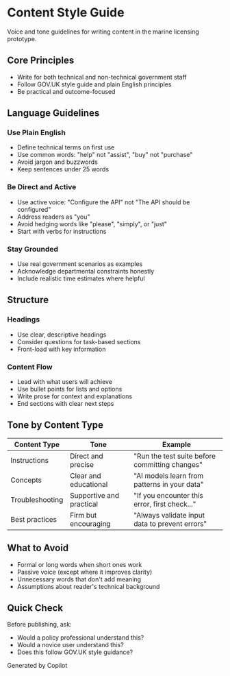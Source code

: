 # Content Style Guide

Voice and tone guidelines for writing content in the marine licensing prototype.

## Core Principles
- Write for both technical and non-technical government staff
- Follow GOV.UK style guide and plain English principles
- Be practical and outcome-focused

## Language Guidelines

### Use Plain English
- Define technical terms on first use
- Use common words: "help" not "assist", "buy" not "purchase"
- Avoid jargon and buzzwords
- Keep sentences under 25 words

### Be Direct and Active
- Use active voice: "Configure the API" not "The API should be configured"
- Address readers as "you"
- Avoid hedging words like "please", "simply", or "just"
- Start with verbs for instructions

### Stay Grounded
- Use real government scenarios as examples
- Acknowledge departmental constraints honestly
- Include realistic time estimates where helpful

## Structure

### Headings
- Use clear, descriptive headings
- Consider questions for task-based sections
- Front-load with key information

### Content Flow
- Lead with what users will achieve
- Use bullet points for lists and options
- Write prose for context and explanations
- End sections with clear next steps

## Tone by Content Type

| Content Type | Tone | Example |
|----|---|---|
| Instructions | Direct and precise | "Run the test suite before committing changes" |
| Concepts | Clear and educational | "AI models learn from patterns in your data" |
| Troubleshooting | Supportive and practical | "If you encounter this error, first check..." |
| Best practices | Firm but encouraging | "Always validate input data to prevent errors" |

## What to Avoid
- Formal or long words when short ones work
- Passive voice (except where it improves clarity)
- Unnecessary words that don't add meaning
- Assumptions about reader's technical background

## Quick Check
Before publishing, ask:
- Would a policy professional understand this?
- Would a novice user understand this?
- Does this follow GOV.UK style guidance?

Generated by Copilot 